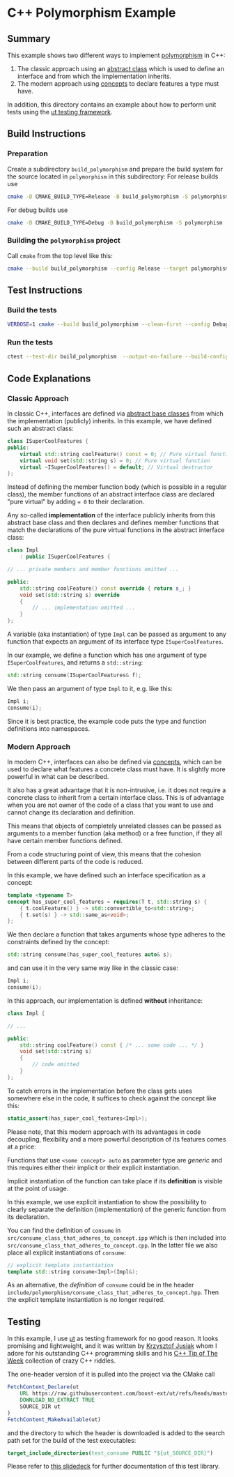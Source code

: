 # C++ Polymorphism Example

## Summary

This example shows two different ways to implement [polymorphism](https://en.wikipedia.org/wiki/Polymorphism_(computer_science)) in C++:

1. The classic approach using an [abstract class](https://en.cppreference.com/w/cpp/language/abstract_class) which is used to define an interface and from which the implementation inherits.
2. The modern approach using [concepts](https://en.cppreference.com/w/cpp/language/constraints) to declare features a type must have.

In addition, this directory contains an example about how to perform unit tests using the [ut testing framework](https://github.com/boost-ext/ut).

## Build Instructions

### Preparation

Create a subdirectory `build_polymorphism` and prepare the build system for the source located in `polymorphism` in this subdirectory: For release builds use

```bash
cmake -D CMAKE_BUILD_TYPE=Release -B build_polymorphism -S polymorphism
```
For debug builds use

```bash
cmake -D CMAKE_BUILD_TYPE=Debug -B build_polymorphism -S polymorphism
```

### Building the `polymorphism` project

Call `cmake` from the top level like this:

```bash
cmake --build build_polymorphism --config Release --target polymorphism --parallel
```

## Test Instructions

### Build the tests

```bash
VERBOSE=1 cmake --build build_polymorphism --clean-first --config Debug --target all --parallel
```

### Run the tests

```bash
ctest --test-dir build_polymorphism  --output-on-failure --build-config Debug
```

## Code Explanations

### Classic Approach

In classic C++, interfaces are defined via [abstract base classes](https://en.cppreference.com/w/cpp/language/abstract_class) from which the implementation (publicly) inherits. In this example, we have defined such an abstract class:

```c++
class ISuperCoolFeatures {
public:
    virtual std::string coolFeature() const = 0; // Pure virtual function
    virtual void set(std::string s) = 0; // Pure virtual function
    virtual ~ISuperCoolFeatures() = default; // Virtual destructor
};
```

Instead of defining the member function body (which is possible in a regular class), the member functions of an abstract interface class are declared "pure virtual" by adding `= 0` to their declaration.

Any so-called **implementation** of the interface publicly inherits from this abstract base class and then declares and defines member functions that match the declarations of the pure virtual functions in the abstract interface class:

```c++
class Impl
    : public ISuperCoolFeatures {

// ... private members and member functions omitted ...

public:
    std::string coolFeature() const override { return s_; }
    void set(std::string s) override
    {
        // ... implementation omitted ...
    }
};
```

A variable (aka instantiation) of type `Impl` can be passed as argument to any function that expects an argument of its interface type `ISuperCoolFeatures`.

In our example, we define a function which has one argument of type `ISuperCoolFeatures`, and returns a `std::string`:

```c++
std::string consume(ISuperCoolFeatures& f);
```

We then pass an argument of type `Impl` to it, e.g. like this:

```c++
Impl i;
consume(i);
```

Since it is best practice, the example code puts the type and function definitions into namespaces.

### Modern Approach

In modern C++, interfaces can also be defined via [concepts](https://en.cppreference.com/w/cpp/language/constraints), which can be used to declare what features a concrete class must have. It is slightly more powerful in what can be described.

It also has a great advantage that it is non-intrusive, i.e. it does not require a concrete class to inherit from a certain interface class. This is of advantage when you are not owner of the code of a class that you want to use and cannot change its declaration and definition.

This means that objects of completely unrelated classes can be passed as arguments to a member function (aka method) or a free function, if they all have certain member functions defined.

From a code structuring point of view, this means that the cohesion between different parts of the code is reduced.

In this example, we have defined such an interface specification as a concept:

```c++
template <typename T>
concept has_super_cool_features = requires(T t, std::string s) {
    { t.coolFeature() } -> std::convertible_to<std::string>;
    { t.set(s) } -> std::same_as<void>;
};
```

We then declare a function that takes arguments whose type adheres to the constraints defined by the concept:

```c++
std::string consume(has_super_cool_features auto& s);
```

and can use it in the very same way like in the classic case:

```c++
Impl i;
consume(i);
```

In this approach, our implementation is defined **without** inheritance:

```c++
class Impl {

// ...

public:
    std::string coolFeature() const { /* ... some code ... */ }
    void set(std::string s)
    {
        // code omitted
    }
};
```

To catch errors in the implementation before the class gets uses somewhere else in the code, it suffices to check against the concept like this:

```c++
static_assert(has_super_cool_features<Impl>);
```

Please note, that this modern approach with its advantages in code decoupling, flexibility and a more powerful description of its features comes at a price:

Functions that use `<some concept> auto` as parameter type are *generic* and this requires either their implicit or their explicit instantiation.

Implicit instantiation of the function can take place if its **definition** is visible at the point of usage.

In this example, we use explicit instantiation to show the possibility to clearly separate the definition (implementation) of the generic function from its declaration.

You can find the definition of `consume` in `src/consume_class_that_adheres_to_concept.ipp` which is then included into `src/consume_class_that_adheres_to_concept.cpp`. In the latter file we also place all explicit instantiations of `consume`:

```c++
// explicit template instantiation
template std::string consume<Impl>(Impl&);
```

As an alternative, the *definition* of `consume` could be in the header `include/polymorphism/consume_class_that_adheres_to_concept.hpp`. Then the explicit template instantiation is no longer required.

## Testing

In this example, I use [µt](https://github.com/boost-ext/ut) as testing framework for no good reason. It looks promising and lightweight, and it was written by [Krzysztof Jusiak](https://github.com/krzysztof-jusiak) whom I adore for his outstanding C++ programming skills and his [C++ Tip of The Week](https://github.com/tip-of-the-week/cpp) collection of crazy C++ riddles.

The one-header version of it is pulled into the project via the CMake call

```cmake
FetchContent_Declare(ut
    URL https://raw.githubusercontent.com/boost-ext/ut/refs/heads/master/include/boost/ut.hpp
    DOWNLOAD_NO_EXTRACT TRUE
    SOURCE_DIR ut
)
FetchContent_MakeAvailable(ut)
```

and the directory to which the header is downloaded is added to the search path set for the build of the test executables:

```cmake
target_include_directories(test_consume PUBLIC "${ut_SOURCE_DIR}")
```

Please refer to [this slidedeck](https://boost-ext.github.io/ut/denver-cpp-2019/#/) for further documentation of this test library.
